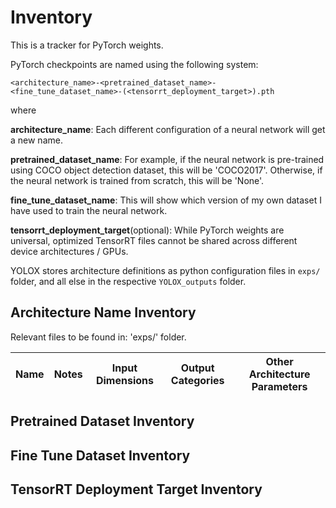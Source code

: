 # Inventory

This is a tracker for PyTorch weights.

PyTorch checkpoints are named using the following system:
```
<architecture_name>-<pretrained_dataset_name>-<fine_tune_dataset_name>-(<tensorrt_deployment_target>).pth
```
where

**architecture_name**: Each different configuration of a neural network will get a new name.

**pretrained_dataset_name**: For example, if the neural network is pre-trained using COCO object detection dataset, this will be 'COCO2017'. Otherwise, if the neural network is trained from scratch, this will be 'None'.

**fine_tune_dataset_name**: This will show which version of my own dataset I have used to train the neural network.

**tensorrt_deployment_target**(optional): While PyTorch weights are universal, optimized TensorRT files cannot be shared across different device architectures / GPUs.

YOLOX stores architecture definitions as python configuration files in `exps/` folder, and all else in the respective `YOLOX_outputs` folder.

## Architecture Name Inventory

Relevant files to be found in: 'exps/' folder.

Name | Notes | Input Dimensions | Output Categories | Other Architecture Parameters
--- | --- | --- | --- | ---


## Pretrained Dataset Inventory

## Fine Tune Dataset Inventory

## TensorRT Deployment Target Inventory


